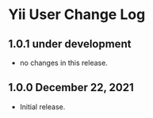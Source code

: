 # Yii User Change Log

## 1.0.1 under development

- no changes in this release.

## 1.0.0 December 22, 2021

- Initial release.